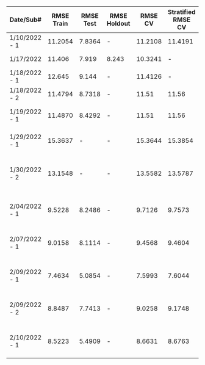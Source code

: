 |Date/Sub#|		RMSE Train|	RMSE Test|	RMSE Holdout|	RMSE CV	|	Stratified RMSE CV	| Actual RMSEs	|	Model Description|
|----------|----------|------|-------|-----------|----------|----------|-----------------------------|
|1/10/2022 - 1	|	11.2054 |	7.8364 | -	|	11.2108	| 11.4191 | 10.7437 |	RF, all data, fuzz=0.3, lat lon + day of season |
|1/17/2022	|	11.406	|	7.919	|	8.243	|	10.3241	|	- | 10.3993		|	By region, fuzz, no holdout, quadratic?|
|1/18/2022 - 1	|	12.645	|	9.144	|	-	|	11.4126	|	- | 11.3226	|		1/17 but no ground truth - CV calibration		|
|1/18/2022 - 2	|	11.4794 |	8.7318 | -	|	11.51	| 11.56 | 10.7002 |	RF, all data, state dummies + day of season		|
|1/19/2022 - 1	|	11.4870 |	8.4292 | -	|	11.51	| 11.56 | 9.7753 |	RF, all data including test, state dummies + day of season		|
|1/29/2022 - 1	|	15.3637 |	- | -	|	15.3644 | 15.3854 | 11.8648 |	RF, only data with MODIS imagery, state dummies + day of season	|
|1/30/2022 - 2	|	13.1548 |	- | -	|	13.5582 | 13.5787 | 9.1539 |	RF, only data with MODIS imagery, state dummies + day of season + MODIS prediction for CNN (32_18_8_3_0.13_50_44)	|
|2/04/2022 - 1	| 9.5228 | 8.2486 | -	| 9.7126 | 9.7573 | 8.3817 |	RF, all data, state dummies + MODIS prediction for CNN from 2/4	|
|2/07/2022 - 1	| 9.0158 | 8.1114 | -	| 9.4568 | 9.4604 | 8.0771 |	RF, all data, day of season + MODIS prediction for CNN from 2/4	|
|2/09/2022 - 1	| 7.4634 | 5.0854 | -	| 7.5993 | 7.6044 | 10.9255 |	RF, all data, day of season + MODIS prediction for CNN from 2/8	|
|2/09/2022 - 2	| 8.8487 | 7.7413 | -	| 9.0258 | 9.1748 | 8.1460 |	RF, all data, day of season + MODIS prediction for CNN from 2/4 + image quality	|
|2/10/2022 - 1	| 8.5223 | 5.4909 | - | 8.6631 | 8.6763 | 10.4650 |	RF, all data, day of season + MODIS prediction for CNN from 2/9	|
